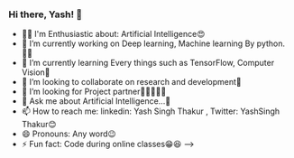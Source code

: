 ### Hi there, Yash! 👋

- 🐱‍🏍 I'm Enthusiastic about: Artificial Intelligence😍
- 🔭 I’m currently working on Deep learning, Machine learning By python.👨‍💻
- 🌱 I’m currently learning Every things such as TensorFlow, Computer Vision🤣
- 👯 I’m looking to collaborate on research and development🤖
- 🤔 I’m looking for Project partner👨🏻‍🤝‍👨🏻
- 💬 Ask me about Artificial Intelligence...🤖
- 📫 How to reach me: linkedin: Yash Singh Thakur , Twitter: YashSingh Thakur😊
- 😄 Pronouns: Any word😉
- ⚡ Fun fact: Code during online classes😁😆
-->
